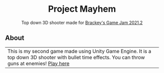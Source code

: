 <h1 align="center">
Project Mayhem
</h1>

<div align="center">
Top down 3D shooter made for <span><a href="https://itch.io/jam/brackeys-6">Brackey's Game Jam 2021.2</a></span> 
</div>

## About
<table>
<tr>
<td>
  This is my second game made using Unity Game Engine. It is a top down 3D shooter with bullet time effects. You can throw guns at enemies!
  <span><a href="https://sy17.itch.io/project-mayhem">Play here</a></span>
</td>
</tr>
</table>
